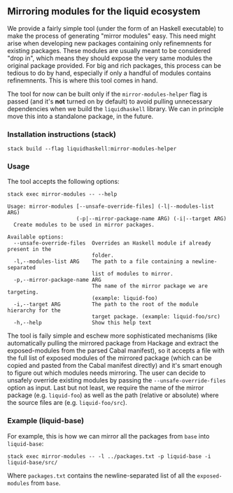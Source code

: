 
## Mirroring modules for the liquid ecosystem

We provide a fairly simple tool (under the form of an Haskell executable) to make the process of
generating "mirror modules" easy. This need might arise when developing new packages containing only refinemnents
for existing packages. These modules are usually meant to be considered \"drop in\", which means they should
expose the very same modules the original package provided. For big and rich packages, this process can be
tedious to do by hand, especially if only a handful of modules contains refinemnents. This is where this
tool comes in hand.

The tool for now can be built only if the `mirror-modules-helper` flag is passed 
(and it's **not** turned on by default) to avoid pulling unnecessary dependencies when we build
the `liquidhaskell` library. We can in principle move this into a standalone package, in the future.

### Installation instructions (stack)

```
stack build --flag liquidhaskell:mirror-modules-helper
```

### Usage

The tool accepts the following options:

```
stack exec mirror-modules -- --help

Usage: mirror-modules [--unsafe-override-files] (-l|--modules-list ARG)
                      (-p|--mirror-package-name ARG) (-i|--target ARG)
  Create modules to be used in mirror packages.

Available options:
  --unsafe-override-files  Overrides an Haskell module if already present in the
                           folder.
  -l,--modules-list ARG    The path to a file containing a newline-separated
                           list of modules to mirror.
  -p,--mirror-package-name ARG
                           The name of the mirror package we are targeting.
                           (example: liquid-foo)
  -i,--target ARG          The path to the root of the module hierarchy for the
                           target package. (example: liquid-foo/src)
  -h,--help                Show this help text
```


The tool is faily simple and eschew more sophisticated mechanisms (like automatically pulling the mirrored
package from Hackage and extract the exposed-modules from the parsed Cabal manifest), so it accepts a file
with the full list of exposed modules of the mirrored package (which can be copied and pasted from the Cabal
manifest directly) and it's smart enough to figure out which modules needs mirroring. The user can decide
to unsafely override existing modules by passing the `--unsafe-override-files` option as input.
Last but not least, we require the name of the mirror package (e.g. `liquid-foo`) as well as the path
(relative or absolute) where the source files are (e.g. `liquid-foo/src`).

### Example (liquid-base)

For example, this is how we can mirror all the packages from `base` into `liquid-base`:

```
stack exec mirror-modules -- -l ../packages.txt -p liquid-base -i liquid-base/src/
```

Where `packages.txt` contains the newline-separated list of all the `exposed-modules` from `base`.
